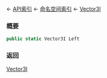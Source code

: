 ← [API索引](Api-Index) ← [命名空间索引](Namespace-Index) ← [Vector3I](VRageMath.Vector3I)

### 概要

```csharp
public static Vector3I Left
```

### 返回

[Vector3I](VRageMath.Vector3I)

